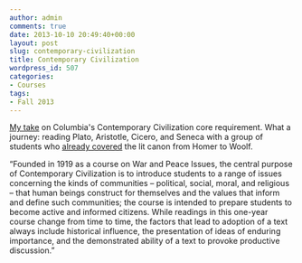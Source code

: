 ```yaml
---
author: admin
comments: true
date: 2013-10-10 20:49:40+00:00
layout: post
slug: contemporary-civilization
title: Contemporary Civilization
wordpress_id: 507
categories:
- Courses
tags:
- Fall 2013
---
```


[My take](https://docs.google.com/document/d/18JmDoYukSw7tggpVJrhaYFK_x_2bpPy2IA0dSSGHEbo/edit?usp=sharing) on Columbia's Contemporary Civilization core requirement. What a journey: reading Plato, Aristotle, Cicero, and Seneca with a group of students who [already covered](http://d3nten.com/2012/12/literature-humanities/) the lit canon from Homer to Woolf.

“Founded in 1919 as a course on War and Peace Issues, the central purpose of Contemporary Civilization is to introduce students to a range of issues concerning the kinds of communities – political, social, moral, and religious – that human beings construct for themselves and the values that inform and define such communities; the course is intended to prepare students to become active and informed citizens. While readings in this one-year course change from time to time, the factors that lead to adoption of a text always include historical influence, the presentation of ideas of enduring importance, and the demonstrated ability of a text to provoke productive discussion.”

